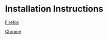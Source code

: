 # Installation Instructions

[Firefox](https://github.com/addDetails/addDetails/blob/master/Installation/Firefox.md)

[Chrome](https://github.com/addDetails/addDetails/blob/master/Installation/Chrome.md)
